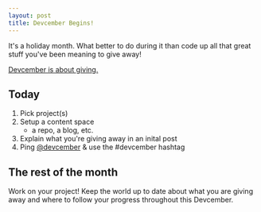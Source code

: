 ```yaml
---
layout: post
title: Devcember Begins!
---
```


It's a holiday month. What better to do during it than code up all that
great stuff you've been meaning to give away!

[Devcember is about giving.](about)

## Today

1. Pick project(s)
2. Setup a content space
   * a repo, a blog, etc.
3. Explain what you're giving away in an inital post
4. Ping [@devcember](http://twitter.com/devcember) & use the #devcember hashtag

## The rest of the month

Work on your project! Keep the world up to date about what you are giving away
and where to follow your progress throughout this Devcember.
